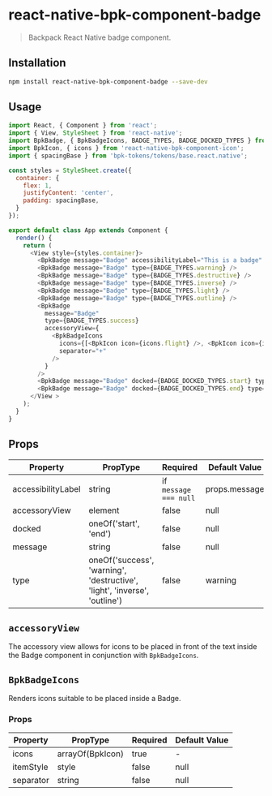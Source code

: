 # react-native-bpk-component-badge

> Backpack React Native badge component.

## Installation

```sh
npm install react-native-bpk-component-badge --save-dev
```

## Usage

```js
import React, { Component } from 'react';
import { View, StyleSheet } from 'react-native';
import BpkBadge, { BpkBadgeIcons, BADGE_TYPES, BADGE_DOCKED_TYPES } from 'react-native-bpk-component-badge';
import BpkIcon, { icons } from 'react-native-bpk-component-icon';
import { spacingBase } from 'bpk-tokens/tokens/base.react.native';

const styles = StyleSheet.create({
  container: {
    flex: 1,
    justifyContent: 'center',
    padding: spacingBase,
  }
});

export default class App extends Component {
  render() {
    return (
      <View style={styles.container}>
        <BpkBadge message="Badge" accessibilityLabel="This is a badge" type={BADGE_TYPES.success} />
        <BpkBadge message="Badge" type={BADGE_TYPES.warning} />
        <BpkBadge message="Badge" type={BADGE_TYPES.destructive} />
        <BpkBadge message="Badge" type={BADGE_TYPES.inverse} />
        <BpkBadge message="Badge" type={BADGE_TYPES.light} />
        <BpkBadge message="Badge" type={BADGE_TYPES.outline} />
        <BpkBadge
          message="Badge"
          type={BADGE_TYPES.success}
          accessoryView={
            <BpkBadgeIcons
              icons={[<BpkIcon icon={icons.flight} />, <BpkIcon icon={icons.hotels} />]}
              separator="+"
            />
          }
        />
        <BpkBadge message="Badge" docked={BADGE_DOCKED_TYPES.start} type={BADGE_TYPES.warning} />
        <BpkBadge message="Badge" docked={BADGE_DOCKED_TYPES.end} type={BADGE_TYPES.destructive} />
      </View >
    );
  }
}
```

## Props

| Property              | PropType                                                                  | Required              | Default Value |
| --------------------- | --------------------------------------------------------------------------| --------------------- | ------------- |
| accessibilityLabel    | string                                                                    | if `message === null` | props.message |
| accessoryView         | element                                                                   | false                 | null          |
| docked                | oneOf('start', 'end')                                                     | false                 | null          |
| message               | string                                                                    | false                 | null          |
| type                  | oneOf('success', 'warning', 'destructive', 'light', 'inverse', 'outline') | false                 | warning       |

## `accessoryView`

 The accessory view allows for icons to be placed in front of the text inside the Badge component in conjunction with `BpkBadgeIcons`.

## `BpkBadgeIcons`

Renders icons suitable to be placed inside a Badge.

### Props

| Property  | PropType         | Required | Default Value |
| --------- | ---------------- | -------- | ------------- |
| icons     | arrayOf(BpkIcon) | true     | -             |
| itemStyle | style            | false    | null          |
| separator | string           | false    | null          |

